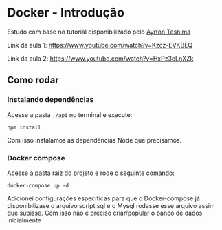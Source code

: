 # Docker - Introdução

Estudo com base no tutorial disponibilizado pelo [Ayrton Teshima](https://github.com/ayrtonteshima)

Link da aula 1:
https://www.youtube.com/watch?v=Kzcz-EVKBEQ

Link da aula 2:
https://www.youtube.com/watch?v=HxPz3eLnXZk

## Como rodar

### Instalando dependências
Acesse a pasta `./api` no terminal e execute:
```
npm install
```

Com isso instalamos as dependências Node que precisamos.

### Docker compose

Acesse a pasta raíz do projeto e rode o seguinte comando:

```
docker-compose up -d
```

Adicionei configurações específicas para que o Docker-compose já disponibilizase o arquivo script.sql e o Mysql rodasse esse arquivo assim que subisse.
Com isso não é preciso criar/popular o banco de dados inicialmente
